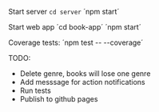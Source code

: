 Start server
`cd server`
´npm start´

Start web app
´cd book-app´
´npm start´

Coverage tests:
´npm test -- --coverage´


TODO:
- Delete genre, books will lose one genre
- Add messsage for action notifications
- Run tests
- Publish to github pages
